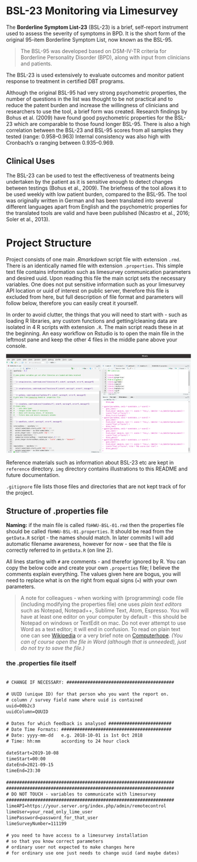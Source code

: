 # BSL-23 Monitoring via Limesurvey

The **Borderline Symptom List-23** (BSL-23) is a brief, self-report instrument  used to assess the severity of symptoms in BPD. It is the short form of the original 95-item Borderline Symptom List, now known as the BSL-95. 

> The BSL-95 was developed based on DSM-IV-TR criteria for Borderline Personality Disorder (BPD), along with input from clinicians and patients. 
 
The BSL-23 is used extensively to evaluate outcomes and monitor patient response to treatment in certified DBT programs. 

Although the original BSL-95 had very strong psychometric properties, the number of questions in the list was thought to be not practical and to reduce the patent burden and increase the willingness of clinicians and researchers to use the tool, a brief form was created. Research findings by Bohus et al. (2009) have found good psychometric properties for the BSL-23 which are comparable to those found longer BSL-95. There is also a high correlation between the BSL-23 and BSL-95 scores from all samples they tested (range: 0.958–0.963) Internal consistency was also high with Cronbach’s α ranging between 0.935–0.969.

## Clinical Uses

The BSL-23 can be used to test the effectiveness of treatments being undertaken by the patient as it is sensitive enough to detect changes between testings (Bohus et al., 2009). The briefness of the tool allows it to be used weekly with low patient burden, compared to the BSL-95.  The tool was originally written in German and has been translated into several different languages apart from English and the psychometric properties for the translated tools are valid and have been published (Nicastro et al., 2016; Soler et al., 2013).

# Project Structure

Project consists of one main _.Rmarkdown_ script file with extension `.rmd`. There is an identically named file with extension `.properties`. This simple text file contains information such as limesurvey communication parameters and desired uuid. Upon reading this file the main script sets the necessary variables. One does not put sensitive information such as your limesurvey API location or uuid of interest on public server, therefore this file is excluded from here, but full description of file format and parameters will follow below, therefore you can easily creat it yourself.

In order to avoid clutter, the things that you will need to start with - such as loading R libraries, any custom functions and getting/cleaning data are isolated in 4 R scripts with extension `.R`. The main script reads these in at the beginning. An easy workflow on Rstudio is to open the main file in the leftmost pane and keep the other 4 files in the middle pane above your console.

![Illustration of Workflow on Rstudio](./img/fig-readme-01.png)

Reference materials such as information about BSL-23 etc are kept in `reference` directory. `img` directory contains illustrations to this README and future documentation.

`.gitignore` file lists those files and directories that are not kept track of for the project.

## Structure of .properties file

**Naming:** if the main file is called `fbHWU-BSL-01.rmd` then the properties file should be called `fbHWU-BSL-01.properties`. It should be read from the `getData.R` script - the names should match. In later commits I will add automatic filename awareness, however for now - see that the file is correctly referred to in `getData.R` (on line 2).

All lines starting with `#` are comments - and therefor ignored by R. You can copy the below code and create your own `.properties` file; I believe the comments explain everything. The values given here are bogus, you will need to replace what is on the right from equal signs (`=`) with your own parameters.

> A note for colleagues - when working with (programming) code file (including modifying the properties file) one uses _plain text editors_ such as Notepad, Notepad++, Sublime Text, Atom, Espresso. You will have at least one editor on your computer by default - this should be Notepad on windows or TextEdit on mac. Do not ever attempt to use Word as a text editor; it will end in confusion. To read on plain text one can see [Wikipedia](https://en.wikipedia.org/wiki/Plain_text) or a very brief note on [Computerhope](https://www.computerhope.com/jargon/p/plaintex.htm). _(You can of course open the file in Word (although that is unneeded), just do not try to save the file.)_
 
### the .properties file itself

```{txt}

# CHANGE IF NECESSARY: #########################################

# UUID (unique ID) for that person who you want the report on.
# column / survey field name where uuid is contained
uuid=00b2c3
uuidColumn=QUUID

# Dates for which feedback is analysed ########################
# Date Time Formats: ##########################################
# Date: yyyy-mm-dd   e.g. 2018-10-01 is 1st Oct 2018
# Time: hh:mm        according to 24 hour clock

dateStart=2019-10-08
timeStart=00:00
dateEnd=2021-09-15
timeEnd=23:30

################################################################
################################################################
# DO NOT TOUCH - variables to communicate with limesurvey
################################################################
limeAPI=https://your.server.org/index.php/admin/remotecontrol
limeUser=your_read_only_lime_user
limePassword=password_for_that_user
limeSurveyNumber=111199

# you need to have access to a limesurvey installation
# so that you know correct parameters
# ordinary user not expected to make changes here
# for ordinary use one just needs to change uuid (and maybe dates)


```